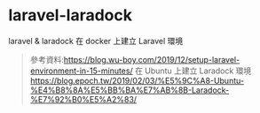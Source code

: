 # laravel-laradock
laravel &amp; laradock 在 docker 上建立 Laravel 環境
>參考資料:https://blog.wu-boy.com/2019/12/setup-laravel-environment-in-15-minutes/
在 Ubuntu 上建立 Laradock 環境
>https://blog.epoch.tw/2019/02/03/%E5%9C%A8-Ubuntu-%E4%B8%8A%E5%BB%BA%E7%AB%8B-Laradock-%E7%92%B0%E5%A2%83/
